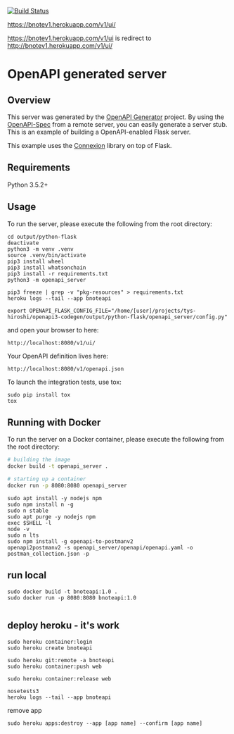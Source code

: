 [![Build Status](https://travis-ci.org/tys-hiroshi/bnoteapi.svg?branch=develop)](https://travis-ci.org/tys-hiroshi/bnoteapi)

https://bnotev1.herokuapp.com/v1/ui/

https://bnotev1.herokuapp.com/v1/ui is redirect to http://bnotev1.herokuapp.com/v1/ui/

# OpenAPI generated server

## Overview
This server was generated by the [OpenAPI Generator](https://openapi-generator.tech) project. By using the
[OpenAPI-Spec](https://openapis.org) from a remote server, you can easily generate a server stub.  This
is an example of building a OpenAPI-enabled Flask server.

This example uses the [Connexion](https://github.com/zalando/connexion) library on top of Flask.

## Requirements
Python 3.5.2+

## Usage
To run the server, please execute the following from the root directory:

```
cd output/python-flask
deactivate
python3 -m venv .venv
source .venv/bin/activate
pip3 install wheel
pip3 install whatsonchain
pip3 install -r requirements.txt
python3 -m openapi_server

pip3 freeze | grep -v "pkg-resources" > requirements.txt
heroku logs --tail --app bnoteapi
```

```
export OPENAPI_FLASK_CONFIG_FILE="/home/[user]/projects/tys-hiroshi/openapi3-codegen/output/python-flask/openapi_server/config.py"
```

and open your browser to here:

```
http://localhost:8080/v1/ui/
```

Your OpenAPI definition lives here:

```
http://localhost:8080/v1/openapi.json
```

To launch the integration tests, use tox:
```
sudo pip install tox
tox
```

## Running with Docker

To run the server on a Docker container, please execute the following from the root directory:

```bash
# building the image
docker build -t openapi_server .

# starting up a container
docker run -p 8080:8080 openapi_server
```


```
sudo apt install -y nodejs npm
sudo npm install n -g
sudo n stable
sudo apt purge -y nodejs npm
exec $SHELL -l
node -v
sudo n lts
sudo npm install -g openapi-to-postmanv2
openapi2postmanv2 -s openapi_server/openapi/openapi.yaml -o postman_collection.json -p
```



## run local

```
sudo docker build -t bnoteapi:1.0 .
sudo docker run -p 8080:8080 bnoteapi:1.0


```

## deploy heroku - it's work

```
sudo heroku container:login
sudo heroku create bnoteapi

sudo heroku git:remote -a bnoteapi
sudo heroku container:push web

sudo heroku container:release web

nosetests3
heroku logs --tail --app bnoteapi

```

remove app

```
sudo heroku apps:destroy --app [app name] --confirm [app name]
```